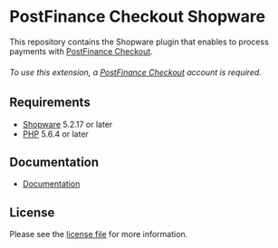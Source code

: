 # PostFinance Checkout Shopware
This repository contains the Shopware plugin that enables to process payments with [PostFinance Checkout](https://www.postfinance.ch/checkout/).

###### To use this extension, a [PostFinance Checkout](https://www.postfinance.ch/checkout/) account is required.

## Requirements

* [Shopware](https://shopware.com/) 5.2.17 or later
* [PHP](http://php.net/) 5.6.4 or later

## Documentation

* [Documentation](https://plugin-documentation.postfinance-checkout.ch/pfpayments/shopware/1.0.51/docs/en/documentation.html)

## License

Please see the [license file](https://github.com/pfpayments/shopware/blob/1.0.51/LICENSE) for more information.
